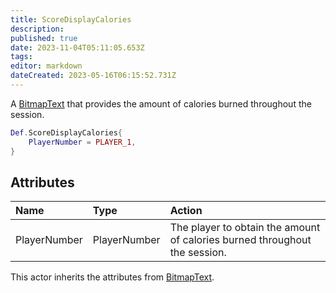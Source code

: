 ```yaml
---
title: ScoreDisplayCalories
description: 
published: true
date: 2023-11-04T05:11:05.653Z
tags: 
editor: markdown
dateCreated: 2023-05-16T06:15:52.731Z
---
```


A [BitmapText](/en/dev/actors/actortypes/bitmaptext) that provides the amount of calories burned throughout the session.

```lua
Def.ScoreDisplayCalories{
	PlayerNumber = PLAYER_1,
}
```

## Attributes

| Name | Type | Action |
| :--- | :--- | :----- |
PlayerNumber | PlayerNumber | The player to obtain the amount of calories burned throughout the session.

This actor inherits the attributes from [BitmapText](/en/dev/actors/actortypes/bitmaptext).